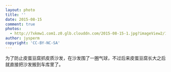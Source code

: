 ```yaml
---
layout: photo
title: ''
date: 2015-08-15
comment: true
photos:
  - http://7xkmw1.com1.z0.glb.clouddn.com/2015-08-15-1.jpg?imageView2/1/w/900/h/600
author: jysperm
copyright: 'CC-BY-NC-SA'
---
```

为了防止皮蛋豆腐抓皮质沙发，在沙发围了一圈气球，不过后来皮蛋豆腐长大之后就直接把沙发搬到车库里了。
